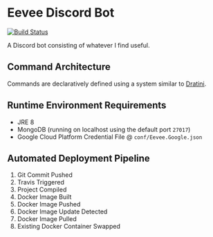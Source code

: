 # Eevee Discord Bot

[![Build Status](https://travis-ci.org/ReticentIris/Eevee-Discord-Bot.svg?branch=master)](https://travis-ci.org/ReticentIris/Eevee-Discord-Bot)

A Discord bot consisting of whatever I find useful.

## Command Architecture

Commands are declaratively defined using a system similar to [Dratini](https://github.com/ReticentIris/Dratini).

## Runtime Environment Requirements
- JRE 8
- MongoDB (running on localhost using the default port `27017`)
- Google Cloud Platform Credential File @ `conf/Eevee.Google.json`

## Automated Deployment Pipeline
1. Git Commit Pushed
2. Travis Triggered
3. Project Compiled
4. Docker Image Built
5. Docker Image Pushed
6. Docker Image Update Detected
7. Docker Image Pulled
8. Existing Docker Container Swapped